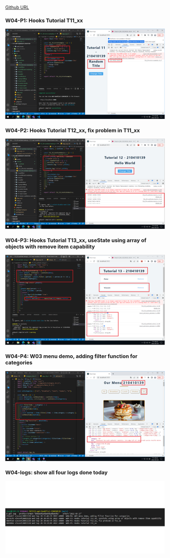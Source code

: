 [Github URL](https://github.com/vincent20011128/1111-wp1-booklist-210410139/blob/main/demo/md/w04_hooks/w04.md)

### W04-P1: Hooks Tutorial T11_xx

![](p1.png)

### W04-P2: Hooks Tutorial T12_xx, fix problem in T11_xx

![](p2.png)

### W04-P3: Hooks Tutorial T13_xx, useState using array of objects with remove item capability

![](p3.png)

### W04-P4: W03 menu demo, adding filter function for categories

![](p4.png)

### W04-logs: show all four logs done today

![](p5.png)
